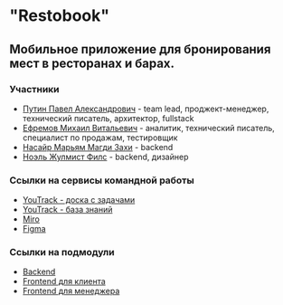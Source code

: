 # "Restobook"

## Мобильное приложение для бронирования мест в ресторанах и барах.

### Участники
- [Путин Павел Александрович](https://github.com/PavelPutin) - team lead, проджект-менеджер, технический писатель, архитектор, fullstack
- [Ефремов Михаил Витальевич](https://github.com/orochiex) - аналитик, технический писатель, специалист по продажам, тестировщик
- [Насайр Марьям Магди Захи](https://github.com/Maryam289) - backend
- [Ноэль Жулмист Филс](https://github.com/JulmisteCoder) - backend, дизайнер

### Ссылки на сервисы командной работы
- [YouTrack - доска с задачами](https://restaurant.youtrack.cloud/agiles/159-2/current)
- [YouTrack - база знаний](https://restaurant.youtrack.cloud/articles/RESTAURANT-A-8/O-komande-7.1)
- [Miro](https://miro.com/app/board/uXjVNq1Hal0=/?share_link_id=37750487980)
- [Figma](https://www.figma.com/file/AiMhpd2BVTV9FCTnZ5zXev/Mobile-design?type=design&node-id=0-1&mode=design&t=F6382bGbYZum4A60-0)

### Ссылки на подмодули
- [Backend](https://github.com/PavelPutin/restobook_backend)
- [Frontend для клиента](https://github.com/PavelPutin/restobook_mobile_client)
- [Frontend для менеджера](https://github.com/PavelPutin/restobook_mobile_manager)
